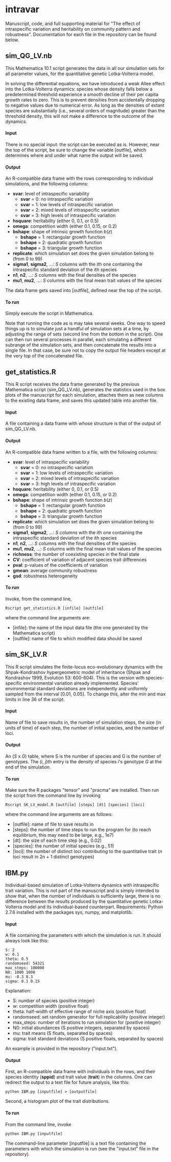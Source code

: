 # intravar

Manuscript, code, and full supporting material for "The effect of intraspecific variation and heritability on community pattern and robustness". Documentation for each file in the repository can be found below.


## sim\_QG\_LV.nb

This Mathematica 10.1 script generates the data in all our simulation sets for all parameter values, for the quantitative genetic Lotka-Volterra model.

In solving the differential equations, we have introduced a weak Allee effect into the Lotka-Volterra dynamics: species whose density falls below a predetermined threshold experience a smooth decline of their per capita growth rates to zero. This is to prevent densities from accidentally dropping to negative values due to numerical error. As long as the densities of extant species are substantially (i.e., several orders of magnitude) greater than the threshold density, this will not make a difference to the outcome of the dynamics.

#### Input

There is no special input: the script can be executed as is. However, near the top of the script, be sure to change the variable [outfile], which determines where and under what name the output will be saved.

#### Output

An R-compatible data frame with the rows corresponding to individual simulations, and the following columns:
* **svar**: level of intraspecific variability
  - **svar** = 0: no intraspecific variation
  - **svar** = 1: low levels of intraspecific variation
  - **svar** = 2: mixed levels of intraspecific variation
  - **svar** = 3: high levels of intraspecific variation
* **hsquare**: heritability (either 0, 0.1, or 0.5)
* **omega**: competition width (either 0.1, 0.15, or 0.2)
* **bshape**: shape of intrinsic growth function *b*(*z*)
  - **bshape** = 1: rectangular growth function
  - **bshape** = 2: quadratic growth function
  - **bshape** = 3: triangular growth function
* **replicate**: which simulation set does the given simulation belong to (from 0 to 99)
* **sigma1**, **sigma2**, ...: *S* columns with the *i*th one containing the intraspecific standard deviation of the *i*th species
* **n1**, **n2**, ...: *S* columns with the final densities of the species
* **mu1**, **mu2**, ...: *S* columns with the final mean trait values of the species

The data frame gets saved into [outfile], defined near the top of the script.

#### To run

Simply execute the script in Mathematica.

Note that running the code as is may take several weeks. One way to speed things up is to simulate just a handful of simulation sets at a time, by adjusting the range of sets (second line from the bottom in the script). One can then run several processes in parallel, each simulating a different subrange of the simulation sets, and then concatenate the results into a single file. In that case, be sure not to copy the output file headers except at the very top of the concatenated file.


## get_statistics.R

This R script receives the data frame generated by the previous Mathematica script (sim\_QG\_LV.nb), generates the statistics used in the box plots of the manuscript for each simulation, attaches them as new columns to the existing data frame, and saves this updated table into another file.

#### Input

A file containing a data frame with whose structure is that of the output of sim\_QG\_LV.nb.

#### Output

An R-compatible data frame written to a file, with the following columns:
* **svar**: level of intraspecific variability
  - **svar** = 0: no intraspecific variation
  - **svar** = 1: low levels of intraspecific variation
  - **svar** = 2: mixed levels of intraspecific variation
  - **svar** = 3: high levels of intraspecific variation
* **hsquare**: heritability (either 0, 0.1, or 0.5)
* **omega**: competition width (either 0.1, 0.15, or 0.2)
* **bshape**: shape of intrinsic growth function *b*(*z*)
  - **bshape** = 1: rectangular growth function
  - **bshape** = 2: quadratic growth function
  - **bshape** = 3: triangular growth function
* **replicate**: which simulation set does the given simulation belong to (from 0 to 99)
* **sigma1**, **sigma2**, ...: *S* columns with the *i*th one containing the intraspecific standard deviation of the *i*th species
* **n1**, **n2**, ...: *S* columns with the final densities of the species
* **mu1**, **mu2**, ...: *S* columns with the final mean trait values of the species
* **richness**: the number of coexisting species in the final state
* **CV**: coefficient of variation of adjacent species trait differences
* **pval**: p-values of the coefficients of variation
* **gmean**: average community robustness
* **gsd**: robustness heterogeneity

#### To run

Invoke, from the command line,

    Rscript get_statistics.R [infile] [outfile]

where the command line arguments are:                                                                   
- [infile]: the name of the input data file (the one generated by the Mathematica script)
- [outfile]: name of file to which modified data should be saved


## sim\_SK\_LV.R

This R script simulates the finite-locus eco-evolutionary dynamics with the Shpak-Kondrashov hypergeometric model of inheritance (Shpak and Kondrashov 1999, Evolution 53: 600-604). This is the version with species-specific environmental variation already implemented. Species' environmental standard deviations are independently and uniformly sampled from the interval [0.01, 0.05]. To change this, alter the min and max limits in line 36 of the script.

#### Input

Name of file to save results in, the number of simulation steps, the size (in units of time) of each step, the number of initial species, and the number of loci.

#### Output

An (*S* x *G*) table, where S is the number of species and G is the number of genotypes. The (*i*,  *j*)th entry is the density of species *i*'s genotype *G* at the end of the simulation.


#### To run

Make sure the R packages "tensor" and "pracma" are installed. Then run the script from the command line by invoking

    Rscript SK_LV_model.R [outfile] [steps] [dt] [species] [loci]

where the command line arguments are as follows:
* [outfile]: name of file to save results in
* [steps]: the number of time steps to run the program for (to reach equilibrium, this may need to be large, e.g., 1e7)
* [dt]: the size of each time step (e.g., 0.02)
* [species]: the number of initial species (e.g., 51)
* [loci]: the number of distinct loci contributing to the quantitative trait (*n* loci result in 2*n* + 1 distinct genotypes)


## IBM.py

Individual-based simulation of Lotka-Volterra dynamics with intraspecific trait variation. This is not part of the manuscript and is simply intended to show that, when the number of individuals is sufficiently large, there is no difference between the results produced by the quantitative genetic Lotka-Volterra model and its individual-based counterpart. Requirements: Python 2.7.6 installed with the packages sys, numpy, and matplotlib.

#### Input

A file containing the parameters with which the simulation is run. It should always look like this:

    S: 2
    w: 0.1
    theta: 0.5
    randomseed: 54321
    max_steps: 100000
    N0: 1000 1000
    mu: -0.3 0.3
    sigma: 0.1 0.15

Explanation:
- S: number of species (positive integer)
- w: competition width (positive float)
- theta: half-width of effective range of niche axis (positive float)
- randomseed: set random generator for full replicability (positive integer)
- max_steps: number of iterations to run simulation for (positive integer)
- N0: initial abundances (S positive integers, separated by spaces)
- mu: trait means (S floats, separated by spaces)
- sigma: trait standard deviations (S positive floats, separated by spaces)

An example is provided in the repository ("input.txt").

#### Output

First, an R-compatible data frame with individuals in the rows, and their species identity (**sppid**) and trait value (**trait**) in the columns. One can redirect the output to a text file for future analysis, like this:

    python IBM.py [inputfile] > [outputfile]

Second, a histogram plot of the trait distributions.

#### To run

From the command line, invoke

    python IBM.py [inputfile]

The command-line parameter [inputfile] is a text file containing the parameters with which the simulation is run (see the "input.txt" file in the repository).
